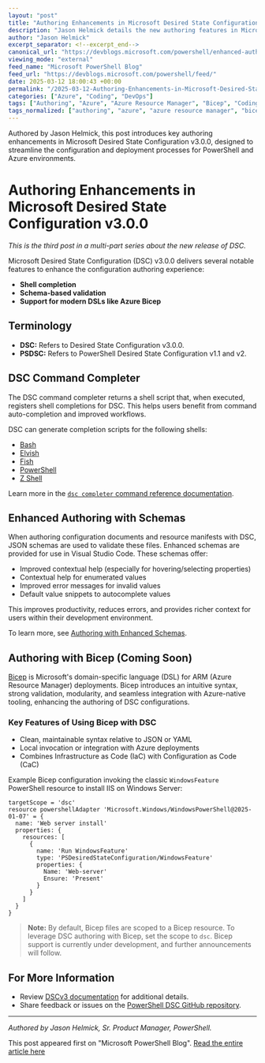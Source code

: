 ```yaml
---
layout: "post"
title: "Authoring Enhancements in Microsoft Desired State Configuration v3.0.0"
description: "Jason Helmick details the new authoring features in Microsoft Desired State Configuration (DSC) v3.0.0, including shell completion, schema-based validation, and upcoming support for Bicep, aiming to improve the authoring and configuration experience for developers using PowerShell and Azure tools."
author: "Jason Helmick"
excerpt_separator: <!--excerpt_end-->
canonical_url: "https://devblogs.microsoft.com/powershell/enhanced-authoring-with-dsc-v3/"
viewing_mode: "external"
feed_name: "Microsoft PowerShell Blog"
feed_url: "https://devblogs.microsoft.com/powershell/feed/"
date: 2025-03-12 18:00:43 +00:00
permalink: "/2025-03-12-Authoring-Enhancements-in-Microsoft-Desired-State-Configuration-v300.html"
categories: ["Azure", "Coding", "DevOps"]
tags: ["Authoring", "Azure", "Azure Resource Manager", "Bicep", "Coding", "Configuration as Code", "Desired State Configuration", "DevOps", "DSC V3.0.0", "IaC", "News", "PowerShell", "PowerShell DSC", "Schema Validation", "Shell Completion", "VS Code"]
tags_normalized: ["authoring", "azure", "azure resource manager", "bicep", "coding", "configuration as code", "desired state configuration", "devops", "dsc v3dot0dot0", "iac", "news", "powershell", "powershell dsc", "schema validation", "shell completion", "vs code"]
---
```


Authored by Jason Helmick, this post introduces key authoring enhancements in Microsoft Desired State Configuration v3.0.0, designed to streamline the configuration and deployment processes for PowerShell and Azure environments.<!--excerpt_end-->

# Authoring Enhancements in Microsoft Desired State Configuration v3.0.0

*This is the third post in a multi-part series about the new release of DSC.*

Microsoft Desired State Configuration (DSC) v3.0.0 delivers several notable features to enhance the configuration authoring experience:

- **Shell completion**
- **Schema-based validation**
- **Support for modern DSLs like Azure Bicep**

## Terminology

- **DSC:** Refers to Desired State Configuration v3.0.0.
- **PSDSC:** Refers to PowerShell Desired State Configuration v1.1 and v2.

## DSC Command Completer

The DSC command completer returns a shell script that, when executed, registers shell completions for DSC. This helps users benefit from command auto-completion and improved workflows.

DSC can generate completion scripts for the following shells:

- [Bash](https://www.gnu.org/software/bash/)
- [Elvish](https://elv.sh/)
- [Fish](https://fishshell.com/)
- [PowerShell](https://learn.microsoft.com/powershell/scripting/overview)
- [Z Shell](https://support.apple.com/102360)

Learn more in the [`dsc completer` command reference documentation](https://learn.microsoft.com/powershell/dsc/reference/cli/completer/command?view=dsc-3.0&preserveView=true).

## Enhanced Authoring with Schemas

When authoring configuration documents and resource manifests with DSC, JSON schemas are used to validate these files. Enhanced schemas are provided for use in Visual Studio Code. These schemas offer:

- Improved contextual help (especially for hovering/selecting properties)
- Contextual help for enumerated values
- Improved error messages for invalid values
- Default value snippets to autocomplete values

This improves productivity, reduces errors, and provides richer context for users within their development environment.

To learn more, see [Authoring with Enhanced Schemas](https://learn.microsoft.com/powershell/dsc/concepts/enhanced-authoring?view=dsc-3.0&preserveView=true).

## Authoring with Bicep (Coming Soon)

[Bicep](https://learn.microsoft.com/azure/azure-resource-manager/bicep/overview?tabs=bicep) is Microsoft's domain-specific language (DSL) for ARM (Azure Resource Manager) deployments. Bicep introduces an intuitive syntax, strong validation, modularity, and seamless integration with Azure-native tooling, enhancing the authoring of DSC configurations.

### Key Features of Using Bicep with DSC

- Clean, maintainable syntax relative to JSON or YAML
- Local invocation or integration with Azure deployments
- Combines Infrastructure as Code (IaC) with Configuration as Code (CaC)

Example Bicep configuration invoking the classic `WindowsFeature` PowerShell resource to install IIS on Windows Server:

```bicep
targetScope = 'dsc'
resource powershellAdapter 'Microsoft.Windows/WindowsPowerShell@2025-01-07' = {
  name: 'Web server install'
  properties: {
    resources: [
      {
        name: 'Run WindowsFeature'
        type: 'PSDesiredStateConfiguration/WindowsFeature'
        properties: {
          Name: 'Web-server'
          Ensure: 'Present'
        }
      }
    ]
  }
}
```

> **Note:** By default, Bicep files are scoped to a Bicep resource. To leverage DSC authoring with Bicep, set the scope to `dsc`. Bicep support is currently under development, and further announcements will follow.

## For More Information

- Review [DSCv3 documentation](https://learn.microsoft.com/powershell/dsc/overview?view=dsc-3.0&preserveView=true) for additional details.
- Share feedback or issues on the [PowerShell DSC GitHub repository](https://github.com/PowerShell/DSC).

---

*Authored by Jason Helmick, Sr. Product Manager, PowerShell.*

This post appeared first on "Microsoft PowerShell Blog". [Read the entire article here](https://devblogs.microsoft.com/powershell/enhanced-authoring-with-dsc-v3/)
